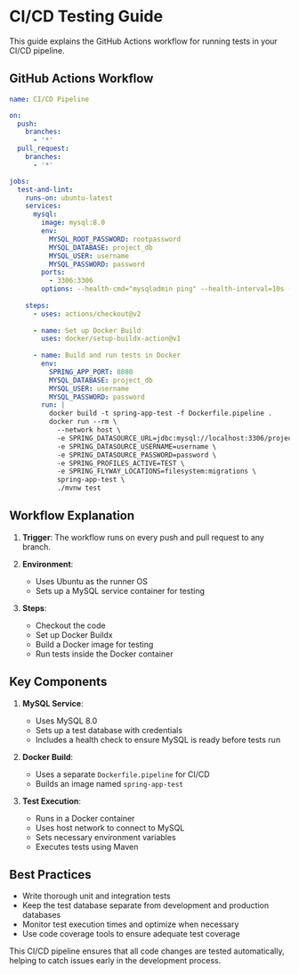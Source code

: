 # CI/CD Testing Guide

This guide explains the GitHub Actions workflow for running tests in your CI/CD pipeline.

## GitHub Actions Workflow

```yaml
name: CI/CD Pipeline

on:
  push:
    branches:
      - '*'
  pull_request:
    branches:
      - '*'

jobs:
  test-and-lint:
    runs-on: ubuntu-latest
    services:
      mysql:
        image: mysql:8.0
        env:
          MYSQL_ROOT_PASSWORD: rootpassword
          MYSQL_DATABASE: project_db
          MYSQL_USER: username
          MYSQL_PASSWORD: password
        ports:
          - 3306:3306
        options: --health-cmd="mysqladmin ping" --health-interval=10s --health-timeout=5s --health-retries=3
    
    steps:
      - uses: actions/checkout@v2
      
      - name: Set up Docker Build
        uses: docker/setup-buildx-action@v1
      
      - name: Build and run tests in Docker
        env:
          SPRING_APP_PORT: 8080
          MYSQL_DATABASE: project_db
          MYSQL_USER: username
          MYSQL_PASSWORD: password
        run: |
          docker build -t spring-app-test -f Dockerfile.pipeline .
          docker run --rm \
            --network host \
            -e SPRING_DATASOURCE_URL=jdbc:mysql://localhost:3306/project_db \
            -e SPRING_DATASOURCE_USERNAME=username \
            -e SPRING_DATASOURCE_PASSWORD=password \
            -e SPRING_PROFILES_ACTIVE=TEST \
            -e SPRING_FLYWAY_LOCATIONS=filesystem:migrations \
            spring-app-test \
            ./mvnw test
```

## Workflow Explanation

1. **Trigger**: The workflow runs on every push and pull request to any branch.

2. **Environment**:
    - Uses Ubuntu as the runner OS
    - Sets up a MySQL service container for testing

3. **Steps**:
    - Checkout the code
    - Set up Docker Buildx
    - Build a Docker image for testing
    - Run tests inside the Docker container

## Key Components

1. **MySQL Service**:
    - Uses MySQL 8.0
    - Sets up a test database with credentials
    - Includes a health check to ensure MySQL is ready before tests run

2. **Docker Build**:
    - Uses a separate `Dockerfile.pipeline` for CI/CD
    - Builds an image named `spring-app-test`

3. **Test Execution**:
    - Runs in a Docker container
    - Uses host network to connect to MySQL
    - Sets necessary environment variables
    - Executes tests using Maven

## Best Practices

- Write thorough unit and integration tests
- Keep the test database separate from development and production databases
- Monitor test execution times and optimize when necessary
- Use code coverage tools to ensure adequate test coverage

This CI/CD pipeline ensures that all code changes are tested automatically, helping to catch issues early in the development process.